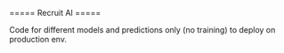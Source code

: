 ===== Recruit AI =====

Code for different models and predictions only (no training) to deploy on production env.
